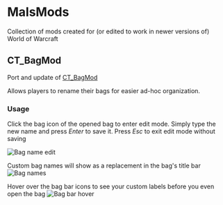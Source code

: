 # MalsMods
Collection of mods created for (or edited to work in newer versions of) World of Warcraft

## CT_BagMod
Port and update of [CT_BagMod](https://wow.curseforge.com/projects/ct_bagmod)

Allows players to rename their bags for easier ad-hoc organization.

### Usage
Click the bag icon of the opened bag to enter edit mode. Simply type the new name and press *Enter* to save it. Press *Esc* to exit edit mode without saving

![Bag name edit](https://i.imgur.com/gj9bIzi.png)

Custom bag names will show as a replacement in the bag's title bar
![Bag names](https://i.imgur.com/gqxe40k.png)

Hover over the bag bar icons to see your custom labels before you even open the bag
![Bag bar hover](https://i.imgur.com/8E21yTv.png)
